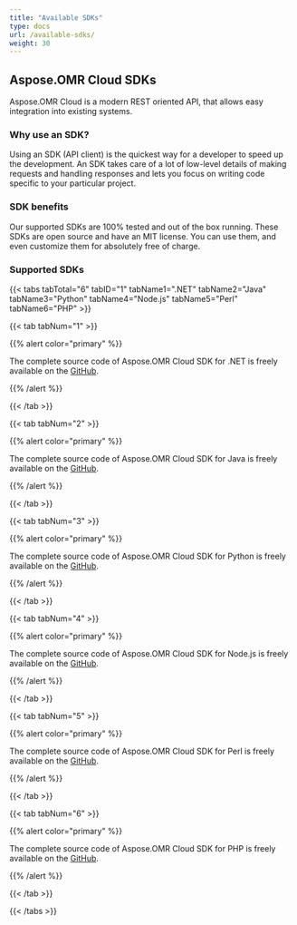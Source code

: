 ```yaml
---
title: "Available SDKs"
type: docs
url: /available-sdks/
weight: 30
---
```

## **Aspose.OMR Cloud SDKs**
Aspose.OMR Cloud is a modern REST oriented API, that allows easy integration into existing systems.
### **Why use an SDK?**
Using an SDK (API client) is the quickest way for a developer to speed up the development. An SDK takes care of a lot of low-level details of making requests and handling responses and lets you focus on writing code specific to your particular project.
### **SDK benefits**
Our supported SDKs are 100% tested and out of the box running. These SDKs are open source and have an MIT license. You can use them, and even customize them for absolutely free of charge.
### **Supported SDKs**
{{< tabs tabTotal="6" tabID="1" tabName1=".NET" tabName2="Java" tabName3="Python" tabName4="Node.js" tabName5="Perl" tabName6="PHP" >}}

{{< tab tabNum="1" >}}

{{% alert color="primary" %}} 

The complete source code of Aspose.OMR Cloud SDK for .NET is freely available on the [GitHub](https://github.com/aspose-omr-cloud/aspose-omr-cloud-dotnet).

{{% /alert %}} 

{{< /tab >}}

{{< tab tabNum="2" >}}

{{% alert color="primary" %}} 

The complete source code of Aspose.OMR Cloud SDK for Java is freely available on the [GitHub](https://github.com/aspose-omr-cloud/aspose-omr-cloud-java).

{{% /alert %}} 

{{< /tab >}}

{{< tab tabNum="3" >}}

{{% alert color="primary" %}} 

The complete source code of Aspose.OMR Cloud SDK for Python is freely available on the [GitHub](https://github.com/aspose-omr-cloud/aspose-omr-cloud-python).

{{% /alert %}} 

{{< /tab >}}

{{< tab tabNum="4" >}}

{{% alert color="primary" %}} 

The complete source code of Aspose.OMR Cloud SDK for Node.js is freely available on the [GitHub](https://github.com/aspose-omr-cloud/aspose-omr-cloud-nodejs).

{{% /alert %}} 

{{< /tab >}}

{{< tab tabNum="5" >}}

{{% alert color="primary" %}} 

The complete source code of Aspose.OMR Cloud SDK for Perl is freely available on the [GitHub](https://github.com/aspose-omr-cloud/aspose-omr-cloud-perl).

{{% /alert %}} 

{{< /tab >}}

{{< tab tabNum="6" >}}

{{% alert color="primary" %}} 

The complete source code of Aspose.OMR Cloud SDK for PHP is freely available on the [GitHub](https://github.com/aspose-omr-cloud/aspose-omr-cloud-php).

{{% /alert %}} 

{{< /tab >}}

{{< /tabs >}}
